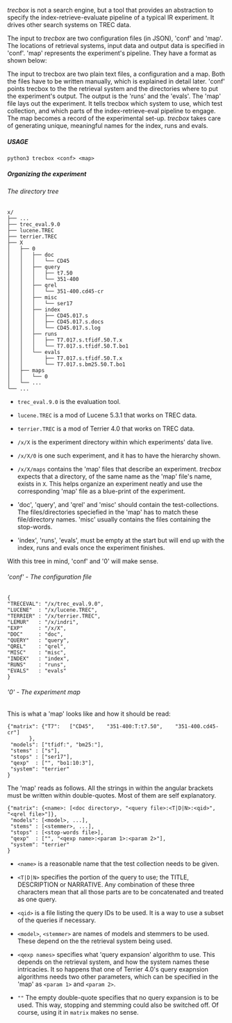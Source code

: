 *trecbox* is not a search engine, but a tool that provides an
abstraction to specify the index-retrieve-evaluate pipeline of a
typical IR experiment. It drives other search systems on TREC data.

The input to *trecbox* are two configuration files (in JSON), 'conf'
and 'map'.  The locations of retrieval systems, input data and output
data is specified in 'conf'. 'map' represents the experiment's
pipeline. They have a format as shown below:

The input to trecbox are two plain text files, a configuration and a
map. Both the files have to be written manually, which is explained in
detail later. 'conf' points trecbox to the the retrieval system and
the directories where to put the experiment's output. The output is
the 'runs' and the 'evals'. The 'map' file lays out the experiment. It
tells trecbox which system to use, which test collection, and which
parts of the index-retrieve-eval pipeline to engage. The map becomes a
record of the experimental set-up. *trecbox* takes care of generating
unique, meaningful names for the index, runs and evals.

##### USAGE

```python3 trecbox <conf> <map>```

##### Organizing the experiment

###### The directory tree

```
x/
├── ...
├── trec_eval.9.0
├── lucene.TREC
├── terrier.TREC
├── X
│   ├── 0
│   │   ├── doc
│   │   │   └── CD45
│   │   ├── query
│   │   │   ├── t7.50
│   │   │   └── 351-400
│   │   ├── qrel
│   │   │   └── 351-400.cd45-cr
│   │   ├── misc
│   │   │   └── ser17
│   │   ├── index
│   │   │   ├── CD45.017.s
│   │   │   ├── CD45.017.s.docs
│   │   │   └── CD45.017.s.log
│   │   ├── runs
│   │   │   ├── T7.017.s.tfidf.50.T.x
│   │   │   └── T7.017.s.tfidf.50.T.bo1
│   │   └── evals
│   │       ├── T7.017.s.tfidf.50.T.x
│   │       └── T7.017.s.bm25.50.T.bo1
│   ├── maps
│   │   └── 0
│   └── ...
└── ...

```

- `trec_eval.9.0` is the evaluation tool.

- `lucene.TREC` is a mod of Lucene 5.3.1 that works on TREC data.

- `terrier.TREC` is a mod of Terrier 4.0 that works on TREC data.

- `/x/X` is the experiment directory within which experiments' data live.

- `/x/X/0` is one such experiment, and it has to have the hierarchy shown.

- `/x/X/maps` contains the 'map' files that describe an
  experiment. *trecbox* expects that a directory, of the same name as
  the 'map' file's name, exists in `X`. This helps organize an
  experiment neatly and use the corresponding 'map' file as a
  blue-print of the experiment.

- 'doc', 'query', and 'qrel' and 'misc' should contain the
  test-collections. The files/directories speciefied in the 'map' has
  to match these file/directory names. 'misc' usually contains the
  files containing the stop-words.

- 'index', 'runs', 'evals', must be empty at the start but will end up
  with the index, runs and evals once the experiment finishes.

With this tree in mind, 'conf' and '0' will make sense. 

###### 'conf' - The configuration file

```
{
"TRECEVAL": "/x/trec_eval.9.0",
"LUCENE"  : "/x/lucene.TREC",
"TERRIER" : "/x/terrier.TREC",
"LEMUR"   : "/x/indri",
"EXP"     : "/x/X",
"DOC"     : "doc",
"QUERY"   : "query",
"QREL"    : "qrel",
"MISC"	  : "misc",
"INDEX"   : "index",
"RUNS"    : "runs",
"EVALS"   : "evals"
}
```

###### '0' - The experiment map

This is what a 'map' looks like and how it should be read:

```
{"matrix": {"T7":   ["CD45",    "351-400:T:t7.50",    "351-400.cd45-cr"]
	   },
 "models": ["tfidf:", "bm25:"],
 "stems" : ["s"],
 "stops" : ["ser17"],
 "qexp"  : ["", "bo1:10:3"],
 "system": "terrier"
}
```

The 'map' reads as follows. All the strings in within the angular
brackets must be written within double-quotes. Most of them are self
explanatory.

```
{"matrix": {<name>: [<doc directory>, "<query file>:<T|D|N>:<qid>",    "<qrel file>"]},
 "models": [<model>, ...],
 "stems" : [<stemmer>, ...],
 "stops" : [<stop-words file>],
 "qexp"  : ["", "<qexp name>:<param 1>:<param 2>"],
 "system": "terrier"
}
```

- `<name>` is a reasonable name that the test collection needs to be
given.

- `<T|D|N>` specifies the portion of the query to use; the TITLE,
DESCRIPTION or NARRATIVE. Any combination of these three characters
mean that all those parts are to be concatenated and treated as one
query.

- `<qid>` is a file listing the query IDs to be used. It is a way to
  use a subset of the queries if necessary.

- `<model>`, `<stemmer>` are names of models and stemmers to be
used. These depend on the the retrieval system being used.

- `<qexp names>` specifies what 'query expansion' algorithm to use. This
depends on the retrieval system, and how the system names these
intricacies. It so happens that one of Terrier 4.0's query exapnsion
algorithms needs two other parameters, which can be specified in the
'map' as `<param 1>` and `<param 2>`.

- `""` The empty double-quote specifies that no query expansion is to be
used. This way, stopping and stemming could also be switched off. Of
course, using it in `matrix` makes no sense.
